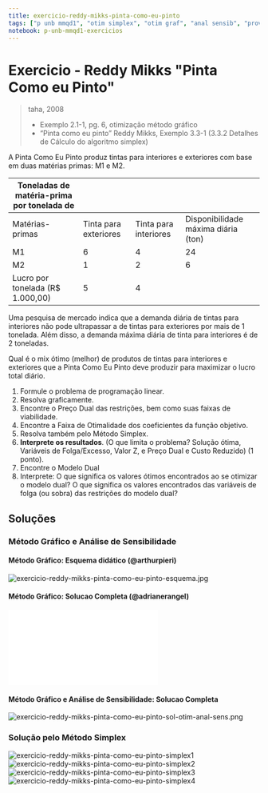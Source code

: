 ```yaml
---
title: exercicio-reddy-mikks-pinta-como-eu-pinto
tags: ["p unb mmqd1", "otim simplex", "otim graf", "anal sensib", "prova_titulos"]
notebook: p-unb-mmqd1-exercicios
---
```


# Exercicio - Reddy Mikks "Pinta Como eu Pinto"

> taha, 2008
> 	* Exemplo 2.1-1, pg. 6, otimização método gráfico
> 	* “Pinta como eu pinto” Reddy Mikks, Exemplo 3.3-1 (3.3.2 Detalhes de Cálculo do algoritmo simplex)
 

A Pinta Como Eu Pinto produz tintas para interiores e exteriores com base em duas matérias primas: M1 e M2.

| Toneladas   de matéria-prima por tonelada de |                       |                       |                                       |
|----------------------------------------------|-----------------------|-----------------------|---------------------------------------|
| Matérias-primas                              | Tinta para exteriores | Tinta para interiores | Disponibilidade máxima diária   (ton) |
| M1                                           | 6                     | 4                     | 24                                    |
| M2                                           | 1                     | 2                     | 6                                     |
| Lucro por tonelada (R$ 1.000,00)             | 5                     | 4                     |                                       |

Uma pesquisa de mercado indica que a demanda diária de tintas para interiores não pode ultrapassar a de tintas para exteriores por mais de 1 tonelada. Além disso, a demanda máxima diária de tinta para interiores é de 2 toneladas.

Qual é o mix ótimo (melhor) de produtos de tintas para interiores e exteriores que a Pinta Como Eu Pinto deve produzir para maximizar o lucro total diário.

  1. Formule o problema de programação linear.
  2. Resolva graficamente.
  3. Encontre o Preço Dual das restrições, bem como suas faixas de viabilidade.
  4. Encontre a Faixa de Otimalidade dos coeficientes da função objetivo.
  5. Resolva também pelo Método Simplex.
  6. **Interprete os resultados**. (O que limita o problema? Solução ótima, Variáveis de Folga/Excesso, Valor Z, e Preço Dual e Custo Reduzido) (1 ponto).
  7. Encontre o Modelo Dual
  8. Interprete: O que significa os valores ótimos encontrados ao se otimizar o modelo dual? O que significa os valores encontrados das variáveis de folga (ou sobra) das restrições do modelo dual?  


## Soluções

### Método Gráfico e Análise de Sensibilidade

#### Método Gráfico: Esquema didático (@arthurpieri)
![exercicio-reddy-mikks-pinta-como-eu-pinto-esquema.jpg](/exercicios/exercicio-reddy-mikks-pinta-como-eu-pinto-md/exercicio-reddy-mikks-pinta-como-eu-pinto-esquema.jpg)

#### Método Gráfico: Solucao Completa (@adrianerangel)

![exercicio-reddy-mikks-pinta-como-eu-pinto-solucao-monitora.pdf](/exercicios/exercicio-reddy-mikks-pinta-como-eu-pinto-md/exercicio-reddy-mikks-pinta-como-eu-pinto-solucao-monitora.pdf)

#### Método Gráfico e Análise de Sensibilidade: Solucao Completa
![exercicio-reddy-mikks-pinta-como-eu-pinto-sol-otim-anal-sens.png](/exercicios/exercicio-reddy-mikks-pinta-como-eu-pinto-md/exercicio-reddy-mikks-pinta-como-eu-pinto-sol-otim-anal-sens.png)
  
### Solução pelo Método Simplex

![exercicio-reddy-mikks-pinta-como-eu-pinto-simplex1](/exercicios/exercicio-reddy-mikks-pinta-como-eu-pinto-md/exercicio-reddy-mikks-pinta-como-eu-pinto-simplex1.png)
![exercicio-reddy-mikks-pinta-como-eu-pinto-simplex2](/exercicios/exercicio-reddy-mikks-pinta-como-eu-pinto-md/exercicio-reddy-mikks-pinta-como-eu-pinto-simplex2.png)
![exercicio-reddy-mikks-pinta-como-eu-pinto-simplex3](/exercicios/exercicio-reddy-mikks-pinta-como-eu-pinto-md/exercicio-reddy-mikks-pinta-como-eu-pinto-simplex3.png)
![exercicio-reddy-mikks-pinta-como-eu-pinto-simplex4](/exercicios/exercicio-reddy-mikks-pinta-como-eu-pinto-md/exercicio-reddy-mikks-pinta-como-eu-pinto-simplex4.png)

